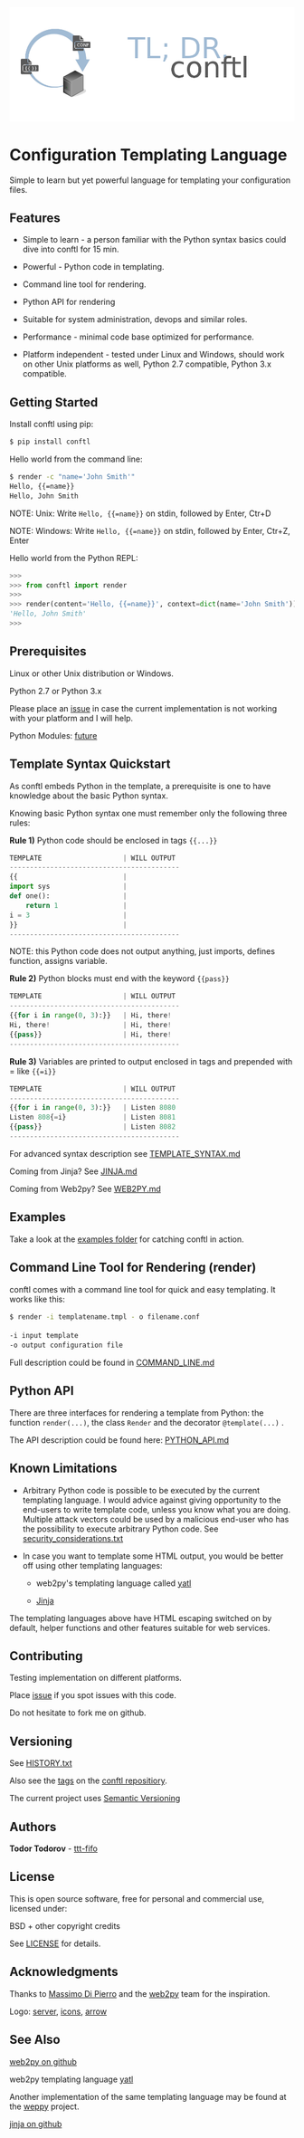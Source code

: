![](conftl_tl_dr.png)
# Configuration Templating Language

Simple to learn but yet powerful language for templating your configuration files.

## Features

* Simple to learn - a person familiar with the Python syntax basics could dive into conftl for 15 min.

* Powerful - Python code in templating.

* Command line tool for rendering.

* Python API for rendering

* Suitable for system administration, devops and similar roles.

* Performance - minimal code base optimized for performance.

* Platform independent - tested under Linux and Windows, should work on other Unix platforms as well, Python 2.7 compatible, Python 3.x compatible.

## Getting Started

Install conftl using pip:

```bash
$ pip install conftl
```

Hello world from the command line:

```bash
$ render -c "name='John Smith'"
Hello, {{=name}}
Hello, John Smith
```

NOTE: Unix: Write ```Hello, {{=name}}``` on stdin, followed by Enter, Ctr+D

NOTE: Windows: Write ```Hello, {{=name}}``` on stdin, followed by Enter, Ctr+Z, Enter

Hello world from the Python REPL:

```python
>>>
>>> from conftl import render
>>>
>>> render(content='Hello, {{=name}}', context=dict(name='John Smith'))
'Hello, John Smith'
>>>
```

## Prerequisites

Linux or other Unix distribution or Windows.

Python 2.7 or Python 3.x

Please place an [issue](https://github.com/ttt-fifo/conftl/issues) in case the current implementation is not working with your platform and I will help.

Python Modules: [future](https://pypi.python.org/project/future)

## Template Syntax Quickstart

As conftl embeds Python in the template, a prerequisite is one to have knowledge about the basic Python syntax.

Knowing basic Python syntax one must remember only the following three rules:

**Rule 1)** Python code should be enclosed in tags ```{{...}}```

```python
TEMPLATE                    | WILL OUTPUT
------------------------------------------
{{                          |
import sys                  |
def one():                  |
    return 1                |
i = 3                       |
}}                          |
------------------------------------------
```

NOTE: this Python code does not output anything, just imports, defines function, assigns variable.

**Rule 2)** Python blocks must end with the keyword ```{{pass}}```

```python
TEMPLATE                    | WILL OUTPUT
------------------------------------------
{{for i in range(0, 3):}}   | Hi, there!
Hi, there!                  | Hi, there!
{{pass}}                    | Hi, there!
------------------------------------------
```

**Rule 3)** Variables are printed to output enclosed in tags and prepended with = like ```{{=i}}```

```python
TEMPLATE                    | WILL OUTPUT
------------------------------------------
{{for i in range(0, 3):}}   | Listen 8080
Listen 808{=i}              | Listen 8081
{{pass}}                    | Listen 8082
------------------------------------------
```

For advanced syntax description see [TEMPLATE_SYNTAX.md](https://github.com/ttt-fifo/conftl/blob/master/docs/TEMPLATE_SYNTAX.md)

Coming from Jinja? See [JINJA.md](https://github.com/ttt-fifo/conftl/blob/master/docs/JINJA.md)

Coming from Web2py? See [WEB2PY.md](https://github.com/ttt-fifo/conftl/blob/master/docs/WEB2PY.md)

## Examples

Take a look at the [examples folder](https://github.com/ttt-fifo/conftl/blob/master/examples) for catching conftl in action.

## Command Line Tool for Rendering (render)

conftl comes with a command line tool for quick and easy templating. It works like this:

```bash
$ render -i templatename.tmpl - o filename.conf

-i input template
-o output configuration file
```

Full description could be found in [COMMAND_LINE.md](https://github.com/ttt-fifo/conftl/blob/master/docs/COMMAND_LINE.md)

## Python API

There are three interfaces for rendering a template from Python: the function ```render(...)```, the class ```Render``` and the decorator ```@template(...)``` .

The API description could be found here: [PYTHON_API.md](https://github.com/ttt-fifo/conftl/blob/master/docs/PYTHON_API.md)

## Known Limitations

* Arbitrary Python code is possible to be executed by the current templating language. I would advice against giving opportunity to the end-users to write template code, unless you know what you are doing. Multiple attack vectors could be used by a malicious end-user who has the possibility to execute arbitrary Python code. See [security_considerations.txt](https://github.com/ttt-fifo/conftl/blob/master/docs/security_considerations.txt)

* In case you want to template some HTML output, you would be better off using other templating languages:

    * web2py's templating language called [yatl](https://github.com/web2py/yatl)

    * [Jinja](https://github.com/pallets/jinja)

The templating languages above have HTML escaping switched on by default, helper functions and other features suitable for web services.

## Contributing

Testing implementation on different platforms.

Place [issue](https://github.com/ttt-fifo/conftl/issues) if you spot issues with this code.

Do not hesitate to fork me on github.

## Versioning

See [HISTORY.txt](https://github.com/ttt-fifo/conftl/blob/master/HISTORY.txt)

Also see the [tags](https://github.com/ttt-fifo/conftl/tags) on the [conftl repositiory](https://github.com/ttt-fifo/conftl).

The current project uses [Semantic Versioning](https://semver.org)

## Authors

**Todor Todorov** - [ttt-fifo](https://github.com/ttt-fifo)

## License

This is open source software, free for personal and commercial use, licensed under:

BSD + other copyright credits

See [LICENSE](https://github.com/ttt-fifo/conftl/blob/master/LICENSE) for details.

## Acknowledgments

Thanks to [Massimo Di Pierro](https://github.com/mdipierro) and the [web2py](https://github.com/web2py) team for the inspiration.

Logo: [server](https://www.vrt.com.au/downloads/vrt-network-equipment), [icons](http://hawcons.com/), [arrow](https://longfordpc.com/)

## See Also

[web2py on github](https://github.com/web2py/web2py)

web2py templating language [yatl](https://github.com/web2py/yatl)

Another implementation of the same templating language may be found at the [weppy](https://github.com/gi0baro/weppy) project.

[jinja on github](https://github.com/pallets/jinja)
